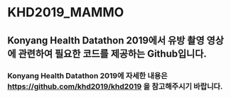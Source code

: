 # KHD2019_MAMMO

## Konyang Health Datathon 2019에서 유방 촬영 영상에 관련하여 필요한 코드를 제공하는 Github입니다. 
### Konyang Health Datathon 2019에 자세한 내용은 https://github.com/khd2019/khd2019 을 참고해주시기 바랍니다.
